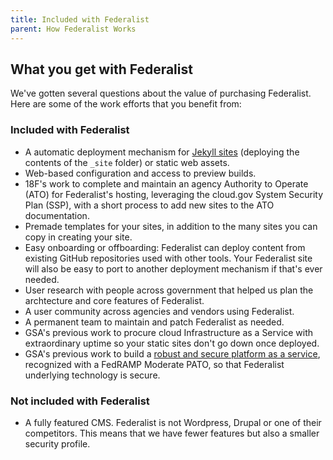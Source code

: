 ```yaml
---
title: Included with Federalist
parent: How Federalist Works
---
```

## What you get with Federalist
We've gotten several questions about the value of purchasing Federalist. Here are some of the work efforts that you benefit from:

### Included with Federalist

* A automatic deployment mechanism for [Jekyll sites](https://jekyllrb.com/docs/home/) (deploying the contents of the `_site` folder) or static web assets.
* Web-based configuration and access to preview builds.
* 18F's work to complete and maintain an agency Authority to Operate (ATO) for Federalist's hosting, leveraging the cloud.gov System Security Plan (SSP), with a short process to add new sites to the ATO documentation.
* Premade templates for your sites, in addition to the many sites you can copy in creating your site.
* Easy onboarding or offboarding: Federalist can deploy content from existing GitHub repositories used with other tools. Your Federalist site will also be easy to port to another deployment mechanism if that's ever needed.
* User research with people across government that helped us plan the archtecture and core features of Federalist.
* A user community across agencies and vendors using Federalist.
* A permanent team to maintain and patch Federalist as needed.
* GSA's previous work to procure cloud Infrastructure as a Service with extraordinary uptime so your static sites don't go down once deployed.
* GSA's previous work to build a [robust and secure platform as a service](https://cloud.gov), recognized with a FedRAMP Moderate PATO, so that Federalist underlying technology is secure.

### Not included with Federalist

* A fully featured CMS. Federalist is not Wordpress, Drupal or one of their competitors. This means that we have fewer features but also a smaller security profile.
